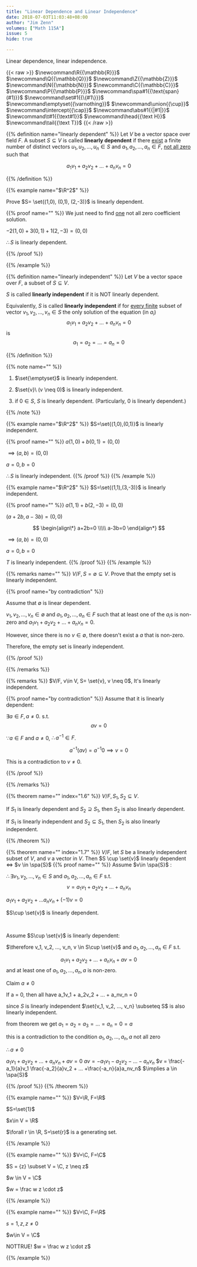 ```yaml
---
title: "Linear Dependence and Linear Independence"
date: 2018-07-03T11:03:48+08:00
author: "Jim Zenn"
volumes: ["Math 115A"]
issue: 5
hide: true

---
```


Linear dependence, linear independence.

<!--more-->

<div class="latex-macros">
  {{< raw >}}
    $\newcommand\R{{\mathbb{R}}}$
    $\newcommand\Q{{\mathbb{Q}}}$
    $\newcommand\Z{{\mathbb{Z}}}$
    $\newcommand\N{{\mathbb{N}}}$
    $\newcommand\C{{\mathbb{C}}}$
    $\newcommand\P{{\mathbb{P}}}$
    $\newcommand\spa#1{{\text{span}(#1)}}$
    $\newcommand\set#1{{\{#1\}}}$
    $\newcommand\emptyset{{\varnothing}}$
    $\newcommand\union{{\cup}}$  
    $\newcommand\intercept{{\cap}}$  
    $\newcommand\abs#1{{|#1|}}$  
    $\newcommand\t#1{{\text#1}}$  
    $\newcommand\head{{\text H}}$  
    $\newcommand\tail{{\text T}}$  
  {{< /raw >}}
</div>

{{% definition name="linearly dependent" %}} 
Let $V$ be a vector space over field $F$. A subset $S \subseteq V$ is called **linearly dependent** if there <u>exist</u> a finite number of distinct vectors $u_1, u_2, ..., u_n \in S$ and $a_1, a_2,..., a_n \in F$, <u>not all zero</u> such that

$$a_1v_1 + a_2v_2 + ... + a_nv_n = 0$$

{{% /definition %}}

{{% example name="$\R^2$" %}} 

Prove $S= \set{(1,0), (0,1), (2,-3)}$ is linearly dependent.

{{% proof name="" %}} 
We just need to find <u>one</u> not all zero coefficient solution.

$-2(1,0) + 3(0,1) +1(2,-3) = (0,0)$

$\therefore S$ is linearly dependent.

{{% /proof %}}

{{% /example %}}

{{% definition name="linearly independent" %}} 
Let $V$ be a vector space over $F$, a subset of $S\subseteq V$. 

$S$ is called **linearly independent** if it is NOT linearly dependent.

Equivalently, $S$ is called **linearly independent** if for <u>every finite</u> subset of vector $v_1, v_2, ..., v_n \in S$ the only solution of the equation (in $a_i$) $$a_1v_1 + a_2v_2 + ... + a_nv_n = 0$$
is 
$$a_1=a_2=...=a_n=0$$

{{% /definition %}}

{{% note name="" %}} 

1. $\set{\emptyset}$ is linearly independent.

2. $\set{v}\ (v \neq 0)$ is linearly independent.

3. if $0 \in S$, $S$ is linearly dependent. (Particularly, ${0}$ is linearly dependent.)

{{% /note %}}


{{% example name="$\R^2$" %}} 
$S=\set{(1,0),(0,1)}$ is linearly independent.

{{% proof name="" %}} 
$a(1,0) + b(0,1) = (0,0)$

$\implies (a,b) = (0,0)$

$a= 0, b=0$

$\therefore S$ is linearly independent.
{{% /proof %}}
{{% /example %}}

{{% example name="$\R^2$" %}} 
$S=\set{(1,1),(3,-3)}$ is linearly independent.

{{% proof name="" %}} 
$a(1,1) + b(2,-3) = (0,0)$

$(a+2b,a-3b) = (0,0)$

$$
\begin{align\*}
a+2b=0 \\\\\
a-3b=0
\end{align*}
$$

$\implies (a,b) = (0,0)$

$a= 0, b=0$

$T$ is linearly independent.
{{% /proof %}}
{{% /example %}}

{{% remarks name="" %}} 
$V/F, S=\emptyset \subseteq V$. Prove that the empty set is linearly independent.

{{% proof name="by contradiction" %}} 

Assume that $\emptyset$ is linear dependent.

$v_1, v_2, ..., v_n \in \emptyset$ and $a_1,a_2, ..., a_n \in F$ such that at least one of the $a_i$s is non-zero and $a_1v_1 + a_2v_2 + ... + a_nv_n = 0$.

However, since there is no $v \in \emptyset$, there doesn't exist a $a$ that is non-zero.

Therefore, the empty set is linearly independent.

{{% /proof %}}

{{% /remarks %}}

{{% remarks %}} 
$V/F, v\in V, S= \set{v}, v \neq 0$,
It's linearly independent.

{{% proof name="by contradiction" %}} 
Assume that it is linearly dependent:

$\exists a \in F, a\neq 0.$ s.t. $$av=0$$

$\because a\in F$ and $a\neq 0$, $\therefore a^{-1} \in F$.

$$a^{-1}(av)= a^{-1}0 \implies v = 0$$

This is a contradiction to $v\neq 0$.

{{% /proof %}}

{{% /remarks %}}

{{% theorem name="" index="1.6" %}} 
$V/F, S_1, S_2 \subseteq V$.

If $S_1$ is linearly dependent and $S_2\supseteq S_1$, then $S_2$ is also linearly dependent.

If $S_1$ is linearly independent and $S_2 \subseteq S_1$, then $S_2$ is also linearly independent.

{{% /theorem %}}

{{% theorem name="" index="1.7" %}} 
$V/F$, let $S$ be a linearly independent subset of $V$, and $v$ a vector in $V$.
Then $S \cup \set{v}$ linearly dependent $\iff$ $v \in \spa{S}$
{{% proof name="" %}} 
Assume $v\in \spa{S}$ :

$\therefore \exists v_1, v_2, ..., v_n \in S$ and $a_1, a_2, ..., a_n \in F$ s.t. $$v=a_1v_1 + a_2v_2 + ... + a_nv_n$$

$a_1v_1+a_2v_2 + ... a_nv_n + (-1)v = 0$

$S\cup \set{v}$ is linearly dependent.

<br>

Assume $S\cup \set{v}$ is linearly dependent:

$\therefore v_1, v_2, ..., v_n, v \in S\cup \set{v}$ 
and $a_1, a_2, ..., a_n \in F$ s.t.

$$a_1v_1+a_2v_2 + ... + a_nv_n + av = 0$$
and at least one of $a_1, a_2, ... ,a_n, a$ is non-zero.

Claim $a \neq 0$ 

If  a = 0, then all have 
a_1v_1 + a_2v_2 + ... + a_nv_n = 0 

since $S$ is linearly independent $\set{v_1, v_2, ..., v_n} \subseteq S$ is also linearly independent.

from theorem we get $a_1=a_2=a_3= ... = a_n = 0= a$

this is a contradiction to the condition $a_1, a_2, ..., a_n, a$ not all zero

$\therefore a \neq 0$

$a_1v_1+a_2v_2 + ... + a_nv_n + av = 0$
$av = -a_1v_1 -a_2v_2 - ... -a_nv_n$
$v = \frac{-a_1}{a}v_1 \frac{-a_2}{a}v_2 + ... +\frac{-a_n}{a}a_nv_n$
$\implies a \in \spa{S}$

{{% /proof %}}
{{% /theorem %}}

{{% example name="" %}} 
$V=\R, F=\R$

$S=\set{1}$

$x\in V = \R$

$\forall r \in \R, S=\set{r}$ is a generating set.

{{% /example %}}

{{% example name="" %}} 
$V=\C, F=\C$

$S = {z} \subset V = \C, z \neq z$

$w \in V = \C$

$w = \frac w z \cdot z$

{{% /example %}}

{{% example name="" %}} 
$V=\C, F=\R$

$s = {1, z}, z\neq 0$

$w\in V = \C$

NOTTRUE! $w = \frac w z \cdot z$

{{% /example %}}